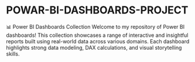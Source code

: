 # POWAR-BI-DASHBOARDS-PROJECT
📊 Power BI Dashboards Collection
Welcome to my repository of Power BI dashboards! This collection showcases a range of interactive and insightful reports built using real-world data across various domains. Each dashboard highlights strong data modeling, DAX calculations, and visual storytelling skills.
